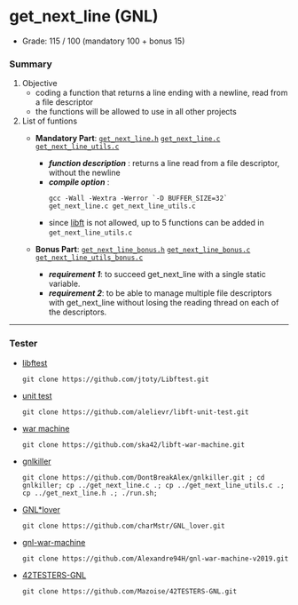 # get_next_line (GNL)
* Grade: 115 / 100 (mandatory 100 + bonus 15)

### Summary
1. Objective
   * coding a function that returns a line ending with a newline, read from a file descriptor
   * the functions will be allowed to use in all other projects
2. List of funtions
   * **Mandatory Part**: [`get_next_line.h`](./get_next_line.h) [`get_next_line.c`](./get_next_line.c) [`get_next_line_utils.c`](./get_next_line_utils.c)
     * **_function description_** : returns a line read from a file descriptor, without the newline
     * **_compile option_** : 
       ```
       gcc -Wall -Wextra -Werror `-D BUFFER_SIZE=32` get_next_line.c get_next_line_utils.c
       ```
     * since [libft](../libft) is not allowed, up to 5 functions can be added in `get_next_line_utils.c`

     
   * **Bonus Part**: [`get_next_line_bonus.h`](./get_next_line_bonus.h) [`get_next_line_bonus.c`](./get_next_line_bonus.c) [`get_next_line_utils_bonus.c`](./get_next_line_utils_bonus.c)
     * **_requirement 1_**: to succeed get_next_line with a single static variable.
     * **_requirement 2_**: to be able to manage multiple file descriptors with get_next_line without losing the reading thread on each of the descriptors.
---

### Tester
* [libftest](https://github.com/jtoty/Libftest)
    ```
    git clone https://github.com/jtoty/Libftest.git
    ```
* [unit test](https://github.com/alelievr/libft-unit-test)
    ```
    git clone https://github.com/alelievr/libft-unit-test.git
    ```
* [war machine](https://github.com/ska42/libft-war-machine)
    ```
    git clone https://github.com/ska42/libft-war-machine.git
    ```


* [gnlkiller](https://github.com/DontBreakAlex/gnlkiller)
  ```
  git clone https://github.com/DontBreakAlex/gnlkiller.git ; cd gnlkiller; cp ../get_next_line.c .; cp ../get_next_line_utils.c .; cp ../get_next_line.h .; ./run.sh;
  ```
* [GNL*lover](https://github.com/charMstr/GNL_lover)
  ```
  git clone https://github.com/charMstr/GNL_lover.git
  ```
* [gnl-war-machine](https://github.com/Alexandre94H/gnl-war-machine-v2019)
  ```
  git clone https://github.com/Alexandre94H/gnl-war-machine-v2019.git
  ```
* [42TESTERS-GNL](https://github.com/Mazoise/42TESTERS-GNL)
  ```
  git clone https://github.com/Mazoise/42TESTERS-GNL.git
  ```
